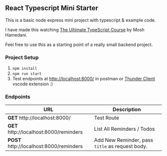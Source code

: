 ## React Typescript Mini Starter

This is a basic node express mini project with typescript & example code.

I have made this watching [The Ultimate TypeScript Course](https://codewithmosh.com/p/the-ultimate-typescript) by Mosh Hamedani.

Feel free to use this as a starting point of a really small backend project.


### Project Setup
1. `npm install`
2. `npm run start`
3. Test endpoints at [http://localhost:8000/](http://localhost:8000/) in postman or [Thunder Client](https://marketplace.visualstudio.com/items?itemName=rangav.vscode-thunder-client) vscode extension :)

### Endpoints

| URL                                      | Description                                     |
| ---------------------------------------- | ----------------------------------------------- |
| **GET** http://localhost:8000/           | Test Route                                      |
| **GET** http://localhost:8000/reminders  | List All Reminders / Todos                      |
| **POST** http://localhost:8000/reminders | Add New Reminder, pass `title` as request body. |

